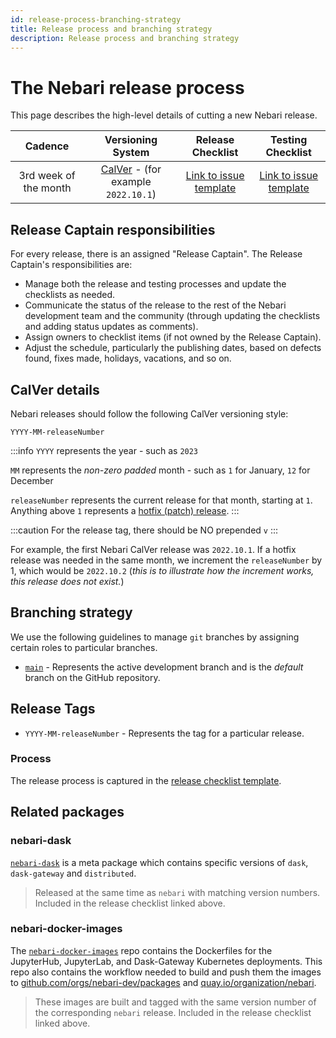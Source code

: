 ```yaml
---
id: release-process-branching-strategy
title: Release process and branching strategy
description: Release process and branching strategy
---
```


# The Nebari release process

This page describes the high-level details of cutting a new Nebari release.

|        Cadence        |                   Versioning System                   |                                                                                    Release Checklist                                                                                     |                                                                                        Testing Checklist                                                                                         |
| :-------------------: | :---------------------------------------------------: | :--------------------------------------------------------------------------------------------------------------------------------------------------------------------------------------: | :----------------------------------------------------------------------------------------------------------------------------------------------------------------------------------------------: |
| 3rd week of the month | [CalVer](#calver-details) - (for example `2022.10.1`) | [Link to issue template](https://github.com/nebari-dev/nebari/issues/new?assignees=&labels=type%3A+release+%F0%9F%8F%B7&template=release-checklist.md&title=%5BRELEASE%5D+%3Cversion%3E) | [Link to issue template](https://github.com/nebari-dev/nebari/issues/new?assignees=&labels=type%3A+release+%F0%9F%8F%B7&template=testing-checklist.md&title=Testing+checklist+for+%3Cversion%3E) |

## Release Captain responsibilities

For every release, there is an assigned "Release Captain". The Release Captain's responsibilities are:

- Manage both the release and testing processes and update the checklists as needed.
- Communicate the status of the release to the rest of the Nebari development team and the community (through updating the checklists and adding status updates as comments).
- Assign owners to checklist items (if not owned by the Release Captain).
- Adjust the schedule, particularly the publishing dates, based on defects found, fixes made, holidays, vacations, and so on.

## CalVer details

Nebari releases should follow the following CalVer versioning style:

```
YYYY-MM-releaseNumber
```

:::info
`YYYY` represents the year - such as `2023`

`MM` represents the _non-zero padded_ month - such as `1` for January, `12` for December

`releaseNumber` represents the current release for that month, starting at `1`. Anything above `1` represents a [hotfix (patch) release](#hotfixes).
:::

:::caution
For the release tag, there should be NO prepended `v`
:::

For example, the first Nebari CalVer release was `2022.10.1`. If a hotfix release was needed in the same month, we increment the `releaseNumber` by 1, which would be `2022.10.2` (_this is to illustrate how the increment works, this release does not exist._)

## Branching strategy

We use the following guidelines to manage `git` branches by assigning certain roles to particular branches.

- [`main`](https://github.com/nebari-dev/nebari/tree/main) - Represents the active development branch and is the _default_ branch on the GitHub repository.

## Release Tags

- `YYYY-MM-releaseNumber` - Represents the tag for a particular release.

### Process

The release process is captured in the [release checklist template](https://github.com/nebari-dev/nebari/issues/new?assignees=&labels=type%3A+release+%F0%9F%8F%B7&template=release-checklist.md&title=%5BRELEASE%5D+%3Cversion%3E).

## Related packages

### nebari-dask

[`nebari-dask`](https://github.com/conda-forge/qhub-dask-feedstock) is a meta package which contains specific versions of `dask`, `dask-gateway` and `distributed`.

> Released at the same time as `nebari` with matching version numbers. Included in the release checklist linked above.

### nebari-docker-images

The [`nebari-docker-images`](https://github.com/nebari-dev/nebari-docker-images) repo contains the Dockerfiles for the JupyterHub, JupyterLab, and Dask-Gateway Kubernetes deployments. This repo also contains the workflow needed to build and push them the images to [github.com/orgs/nebari-dev/packages](https://github.com/orgs/nebari-dev/packages) and [quay.io/organization/nebari](https://quay.io/organization/nebari).

> These images are built and tagged with the same version number of the corresponding `nebari` release. Included in the release checklist linked above.

